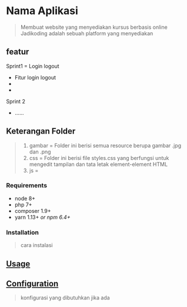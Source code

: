 # Nama Aplikasi
> Membuat website yang menyediakan kursus berbasis online 
Jadikoding adalah sebuah platform yang menyediakan

## featur
Sprint1 = Login logout
* Fitur login logout 
* 
* 
Sprint 2
* ......

## Keterangan Folder
> 1. gambar = Folder ini berisi semua resource berupa gambar .jpg dan .png 
> 2. css = Folder ini berisi file styles.css yang berfungsi untuk mengedit tampilan dan tata letak element-element HTML
> 3. js =



### Requirements

* node 8+
* php 7+
* composer 1.9+
* yarn 1.13+ _or npm 6.4+_

### Installation
> cara instalasi

## [Usage](#usage)
> 


## [Configuration](#configuration)
> konfigurasi yang dibutuhkan jika ada

